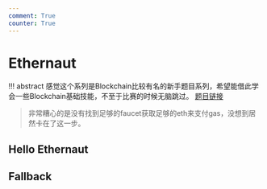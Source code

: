 ```yaml
---
comment: True
counter: True
---
```


# Ethernaut

!!! abstract
    感觉这个系列是Blockchain比较有名的新手题目系列，希望能借此学会一些Blockchain基础技能，不至于比赛的时候无脑跳过。
    [题目链接](https://ethernaut.openzeppelin.com)

> 非常糟心的是没有找到足够的faucet获取足够的eth来支付gas，没想到居然卡在了这一步。

## Hello Ethernaut

## Fallback
